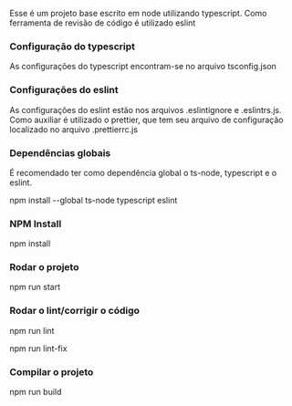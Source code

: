Esse é um projeto base escrito em node utilizando typescript. 
Como ferramenta de revisão de código é utilizado eslint

### Configuração do typescript

As configurações do typescript encontram-se no arquivo tsconfig.json

### Configurações do eslint

As configurações do eslint estão nos arquivos .eslintignore e .eslintrs.js.
Como auxiliar é utilizado o prettier, que tem seu arquivo de configuração localizado no arquivo .prettierrc.js

### Dependências globais

É recomendado ter como dependência global o ts-node, typescript e o eslint.

npm install --global ts-node typescript eslint

### NPM Install
npm install

### Rodar o projeto
npm run start

### Rodar o lint/corrigir o código 
npm run lint

npm run lint-fix

### Compilar o projeto
npm run build
